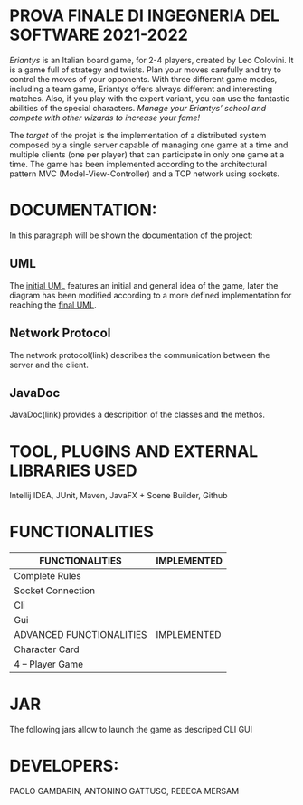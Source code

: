 # PROVA FINALE DI INGEGNERIA DEL SOFTWARE 2021-2022

*Eriantys* is an Italian board game, for 2-4 players, created by Leo Colovini.
It is a game full of strategy and twists. Plan your moves carefully and try to control the moves of your opponents. With three different game modes, including a team game, Eriantys offers always different and interesting matches. Also, if you play with the expert variant, you can use the fantastic abilities of the special characters. *Manage your Eriantys’ school and compete with other wizards to increase your fame!*

The *target* of the projet is the implementation of a distributed system composed by a single server capable of managing one game at a time and multiple clients (one per player) that can participate in only one game at a time. The game has been implemented according to the architectural pattern MVC (Model-View-Controller) and a TCP network using sockets.

# DOCUMENTATION:
In this paragraph will be shown the documentation of the project:
## UML
The [initial UML](deliveries/initial_uml.png) features an initial and  general idea of the game, later the diagram has been modified according to a more defined implementation for reaching the [final UML](link).

## Network Protocol
The network protocol(link) describes the communication between the server and the client.

## JavaDoc
JavaDoc(link) provides a descripition of the classes and the methos.

# TOOL, PLUGINS AND EXTERNAL LIBRARIES USED
Intellij IDEA, JUnit, Maven, JavaFX + Scene Builder, Github

# FUNCTIONALITIES
|FUNCTIONALITIES|IMPLEMENTED|
|-----|---|
|Complete Rules|   |
|Socket Connection|   |
|Cli|  |
|Gui|  |
|ADVANCED FUNCTIONALITIES|IMPLEMENTED|
|Character Card|   |
|4 – Player Game|   |

# JAR
The following jars allow to launch the game as descriped 
CLI 
GUI 

# DEVELOPERS:
PAOLO GAMBARIN, ANTONINO GATTUSO, REBECA MERSAM




